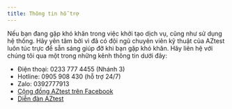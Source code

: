 ```yaml
---
title: Thông tin hỗ trợ
---
```


Nếu bạn đang gặp khó khăn trong việc khởi tạo dịch vụ, cũng như sử dụng hệ thống. Hãy yên tâm bởi vì đã có đội ngũ chuyên viên kỹ thuật của AZtest luôn túc trực để sẵn sáng giúp đỡ khi bạn gặp khó khăn. Hãy liên hệ với chúng tôi qua một trong những kênh thông tin dưới đây:

- Điện thoại: 0233 777 4455 (Nhánh 3)
- Hotline: 0905 908 430 (hỗ trợ 24/7)
- Zalo: 0392777913
- [Cộng đồng AZtest trên Facebook](https://www.facebook.com/groups/aztest.vn/)
- [Diễn đàn AZtest](https://forum.aztest.vn)
